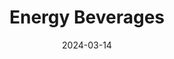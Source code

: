 ---  
layout: startup_page  
title: "Energy Beverages"  
id: "clearpani.com"  
permalink: "/energybeveragesclearpani.com03142024/"  
website: "https://www.clearpani.com/"  
funding_round: "Growth Round"  
funding_amount: "₹45Cr"  
investors: "JM Financial Private Equity"  
about: "Energy Beverages Pvt Ltd owns the bottled water brand 'Clear', offering various sizes from 200ml to 5 liters. The company focuses on quality and innovation, introducing sustainable options and unique bottle designs to stand out in the Indian bottled water market."  
markets: "Beverages, Food and Beverage Services"  
hq: "Ahmedabad, Gujarat, India"  
founded_year: ""  
linkedin: "https://www.linkedin.com/company/energy-beverages-pvt-ltd"  
twitter: ""  
instagram: ""  
facebook: ""  
crunchbase: ""  
pitchbook: ""  

date_display: "14-Mar-2024"  
date: "2024-03-14"

# SEO Optimization  
meta_title: "Energy Beverages - Growth Round Funding (₹45Cr)"  
meta_description: "Energy Beverages, Energy Beverages Pvt Ltd owns the bottled water brand 'Clear', offering various sizes from 200ml to 5 liters. The company focuses on quality and innov..."  
meta_keywords: "Energy Beverages, Beverages, Food and Beverage Services, Growth Round funding"  
canonical_url: "https://startup.projectstartups.com/energybeveragesclearpani.com03142024/"  
---
